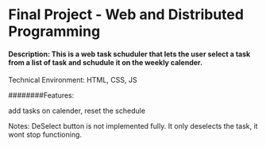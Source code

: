 # Final Project - Web and Distributed Programming

#### Description: This is a web task schuduler that lets the user select a task from a list of task and schudule it on the weekly calender. 

Technical Environment: HTML, CSS, JS

########Features: 

add tasks on calender,
reset the schedule 

Notes: DeSelect button is not implemented fully. It only deselects the task, it wont stop functioning.
